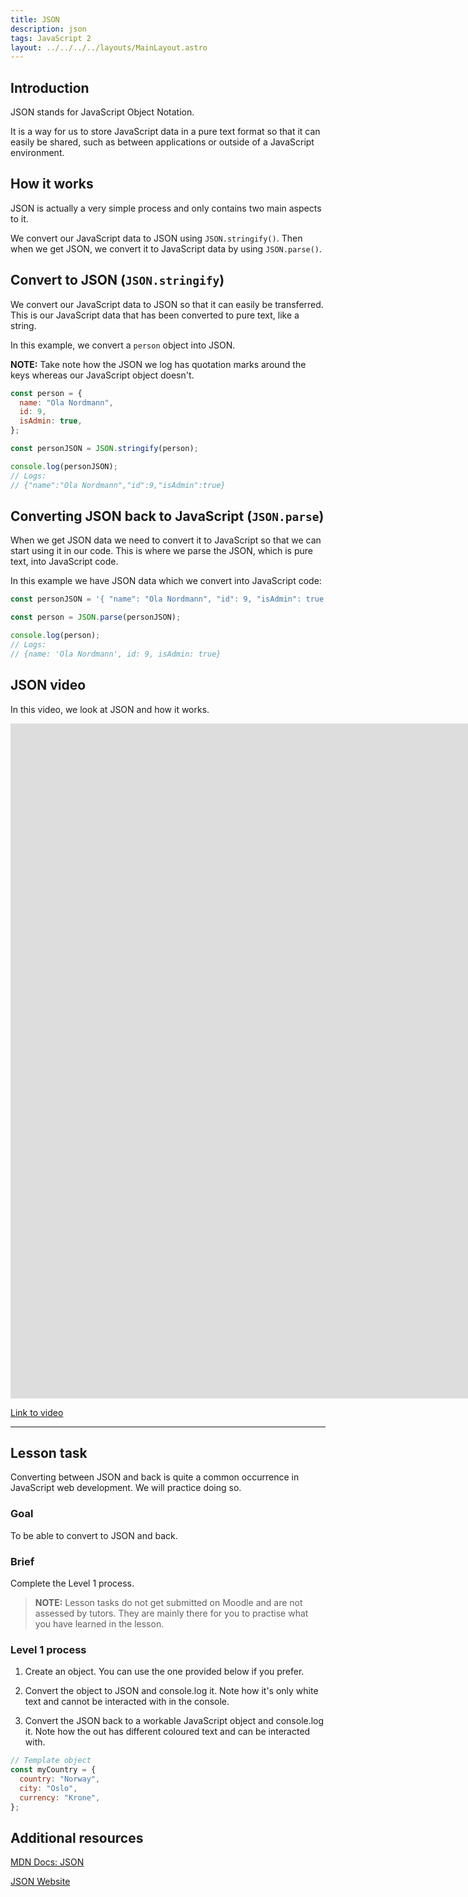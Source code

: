 ```yaml
---
title: JSON
description: json
tags: JavaScript 2
layout: ../../../../layouts/MainLayout.astro
---
```


## Introduction

JSON stands for JavaScript Object Notation.

It is a way for us to store JavaScript data in a pure text format so that it can easily be shared, such as between applications or outside of a JavaScript environment.

## How it works

JSON is actually a very simple process and only contains two main aspects to it.

We convert our JavaScript data to JSON using `JSON.stringify()`. Then when we get JSON, we convert it to JavaScript data by using `JSON.parse()`.

## Convert to JSON (`JSON.stringify`)

We convert our JavaScript data to JSON so that it can easily be transferred. This is our JavaScript data that has been converted to pure text, like a string.

In this example, we convert a `person` object into JSON.

**NOTE:** Take note how the JSON we log has quotation marks around the keys whereas our JavaScript object doesn't.

```js
const person = {
  name: "Ola Nordmann",
  id: 9,
  isAdmin: true,
};

const personJSON = JSON.stringify(person);

console.log(personJSON);
// Logs:
// {"name":"Ola Nordmann","id":9,"isAdmin":true}
```

## Converting JSON back to JavaScript (`JSON.parse`)

When we get JSON data we need to convert it to JavaScript so that we can start using it in our code. This is where we parse the JSON, which is pure text, into JavaScript code.

In this example we have JSON data which we convert into JavaScript code:

```js
const personJSON = '{ "name": "Ola Nordmann", "id": 9, "isAdmin": true }';

const person = JSON.parse(personJSON);

console.log(person);
// Logs:
// {name: 'Ola Nordmann', id: 9, isAdmin: true}
```

## JSON video

In this video, we look at JSON and how it works.

<iframe src="https://player.vimeo.com/video/738251385?h=352f3f0588&amp;badge=0&amp;autopause=0&amp;player_id=0&amp;app_id=58479" width="2560" height="1080" frameborder="0" allow="autoplay; fullscreen; picture-in-picture" allowfullscreen="" title="localStorage"></iframe>

<a href="https://player.vimeo.com/video/738251385?h=352f3f0588" target="_blank" alt="Classes video">Link to video</a>

<hr>

## Lesson task

Converting between JSON and back is quite a common occurrence in JavaScript web development. We will practice doing so.

### Goal

To be able to convert to JSON and back.

### Brief

Complete the Level 1 process.

> <b>NOTE:</b> Lesson tasks do not get submitted on Moodle and are not assessed by tutors. They are mainly there for you to practise what you have learned in the lesson.

### Level 1 process

1. Create an object. You can use the one provided below if you prefer.

2. Convert the object to JSON and console.log it. Note how it's only white text and cannot be interacted with in the console.

3. Convert the JSON back to a workable JavaScript object and console.log it. Note how the out has different coloured text and can be interacted with.

```js
// Template object
const myCountry = {
  country: "Norway",
  city: "Oslo",
  currency: "Krone",
};
```

## Additional resources

[MDN Docs: JSON](https://developer.mozilla.org/en-US/docs/Learn/JavaScript/Objects/JSON)

[JSON Website](https://www.json.org/)
